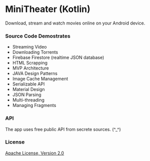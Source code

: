 # MiniTheater (Kotlin)
Download, stream and watch movies online on your Android device.

### Source Code Demostrates
  - Streaming Video
  - Downloading Torrents
  - Firebase Firestore (realtime JSON database)
  - HTML Scrapping
  - MVP Architecture
  - JAVA Design Patterns
  - Image Cache Management
  - Serializable API
  - Material Design
  - JSON Parsing
  - Multi-threading
  - Managing Fragments

### API
The app uses free public API from secrete sources. (^_^)

### License
[Apache License, Version 2.0](https://www.apache.org/licenses/LICENSE-2.0)
